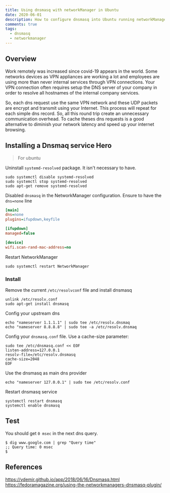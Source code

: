 ```yaml
---
title: Using dnsmasq with networkManager in Ubuntu
date: 2020-06-01
description: How to configure dnsmasq into Ubuntu running networkManager
comments: true
tags:
  - dnsmasq
  - networkmanager
---
```


## Overview 

Work remotely was increased since covid-19 appears in the world. Some networks devices as VPN appliances are working a lot and employees are using more than never internal services through VPN connections. Your VPN connection often requires setup the DNS server of your company in order to resolve all hostnames of the internal company services.

So, each dns request use the same VPN network and these UDP packets are encrypt and transmit using your Internet. This process will repeat for each simple dns record. So, all this round trip create an unnecessary communication overhead. To cache theses dns requests is a good alternative to diminish your network latency and speed up your internet browsing.

## Installing a Dnsmaq service Hero

> For ubuntu 

Uninstall `systemd-resolved` package. It isn't necessary to have.

```shell
sudo systemctl disable systemd-resolved
sudo systemctl stop systemd-resolved
sudo apt-get remove systemd-resolved
```

Disabled `dnsmasq` in the NetworkManager configuration. Ensure to have the `dns=none` line

```ini
[main]
dns=none
plugins=ifupdown,keyfile

[ifupdown]
managed=false

[device]
wifi.scan-rand-mac-address=no
```

Restart NetworkManager

```shell
sudo systemctl restart NetworkManager
```

###  Install

Remove the current `/etc/resolvconf` file and install dnsmasq

```shell
unlink /etc/resolv.conf
sudo apt-get install dnsmasq
```

Config your upstream dns
```shell
echo "nameserver 1.1.1.1" | sudo tee /etc/resolv.dnsmaq
echo "nameserver 8.8.8.8" | sudo tee -a /etc/resolv.dnsmaq
```

Config your `dnsmasq.conf` file. Use a cache-size parameter:
```shell
sudo tee /etc/dnsmasq.conf << EOF
listen-address=127.0.0.1
resolv-file=/etc/resolv.dnsmasq
cache-size=2048
EOF
```

Use the dnsmasq as main dns provider
```
echo "nameserver 127.0.0.1" | sudo tee /etc/resolv.conf
```

Restart dnsmasq service
```shell
systemctl restart dnsmasq
systemctl enable dnsmasq
```

## Test

You should get `0 msec` in the next dns query.

```shell
$ dig www.google.com | grep "Query time"
;; Query time: 0 msec
$
```

## References

https://vdemir.github.io/app/2018/06/16/Dnsmasq.html
https://fedoramagazine.org/using-the-networkmanagers-dnsmasq-plugin/

